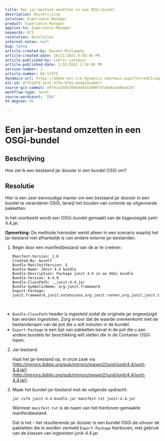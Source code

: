 ```yaml
---
title: Een jar-bestand omzetten in een OSGi-bundel
description: Beschrijving
solution: Experience Manager
product: Experience Manager
applies-to: Experience Manager
keywords: KCS
resolution: Resolution
internal-notes: null
bug: false
article-created-by: Roxann McGlumphy
article-created-date: 10/21/2021 4:58:46 PM
article-published-by: Cedric Latimier
article-published-date: 1/18/2022 2:34:00 PM
version-number: 1
article-number: KA-17475
dynamics-url: https://adobe-ent.crm.dynamics.com/main.aspx?forceUCI=1&pagetype=entityrecord&etn=knowledgearticle&id=94505726-9032-ec11-b6e5-000d3a5ba97a
exl-id: df352df9-2e3f-475e-9741-bb4ed3ea86c7
source-git-commit: e8f4ca2dd578944d4fe399074fab461de88ad247
workflow-type: tm+mt
source-wordcount: '224'
ht-degree: 0%

---
```


# Een jar-bestand omzetten in een OSGi-bundel

## Beschrijving


Hoe zet ik een bestaand jar dossier in een bundel OSGi om?


## Resolutie


Hier is een zeer eenvoudige manier om een bestaand jar dossier in een bundel te veranderen OSGi, terwijl het houden van controle op uitgevoerde pakketten.

In het voorbeeld wordt een OSGi-bundel gemaakt van de bijgevoegde junit-4.4.jar.

<b>Opmerking:</b> De methode hieronder werkt alleen in een scenario waarbij het jar-bestand niet afhankelijk is van andere externe jar-bestanden.



1. Begin door een manifestbestand van de ar te creëren:

   ```
   Manifest-Version: 1.0
   Created-By: myself
   Bundle-ManifestVersion: 2
   Bundle-Name: JUnit 4.4 bundle
   Bundle-Description: Package junit 4.4 in an OSGi bundle
   Bundle-Version: 4.4.0
   Bundle-ClassPath: .,junit-4.4.jar
   Bundle-SymbolicName: org.junit.framework
   Export-Package: junit.framework,junit.extensions,org.junit.runner,org.junit,junit.textui
   ```

 
- `Bundle-ClassPath` header is ingesteld zodat de originele jar ongewijzigd kan worden ingesloten. Zorg ervoor dat de waarde overeenkomt met de bestandsnaam van de pot die u wilt insluiten in de bundel.
- `Export-Package` is een lijst van pakketten bevat in de pot die u aan andere bundels ter beschikking wilt stellen die in de Container OSGi lopen.
2. Jar-bestand

    Haal het jar-bestand op, in onze zaak via [http://mirrors.ibiblio.org/pub/mirrors/maven2/junit/junit/4.4/junit-4.4.jar](http://mirrors.ibiblio.org/pub/mirrors/maven2/junit/junit/4.4/junit-4.4.jar).
    
3. Maak het bundel-jar-bestand met de volgende opdracht:


   ```
   jar cvfm junit-4.4-bundle.jar manifest.txt junit-4.4.jar
   ```



   Wanneer `manifest.txt` is de naam van het hierboven gemaakte manifestbestand.



   Dat is het - het resulterende jar dossier is een bundel OSGi de uitvoer de pakketten die in worden vermeld `Export-Package` hierboven, met gebruik van de klassen van ingesloten junit-4.4.jar.
